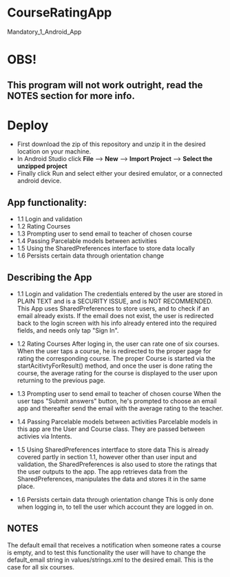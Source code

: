 # CourseRatingApp
Mandatory_1_Android_App

# OBS! 
## This program will not work outright, read the NOTES section for more info.

# Deploy
* First download the zip of this repository and unzip it in the desired location on your machine.
* In Android Studio click **File** --> **New** --> **Import Project** --> **Select the unzipped project**
* Finally click Run and select either your desired emulator, or a connected android device.

## App functionality:
* 1.1 Login and validation
* 1.2 Rating Courses
* 1.3 Prompting user to send email to teacher of chosen course
* 1.4 Passing Parcelable models between activities
* 1.5 Using the SharedPreferences interface to store data locally
* 1.6 Persists certain data through orientation change

## Describing the App
* 1.1 Login and validation
The credentials entered by the user are stored in PLAIN TEXT and is a SECURITY ISSUE, and is NOT RECOMMENDED.
This App uses SharedPreferences to store users, and to check if an email already exists. If the email does not exist,
the user is redirected back to the login screen with his info already entered into the required fields, and needs only tap "Sign In".

* 1.2 Rating Courses 
After loging in, the user can rate one of six courses. When the user taps a course, he is redirected to the proper page for rating
the corresponding course. The proper Course is started via the startAcitivtyForResult() method, and once the user is done rating the course,
the average rating for the course is displayed to the user upon returning to the previous page.

* 1.3 Prompting user to send email to teacher of chosen course
When the user taps "Submit answers" button, he's prompted to choose an email app and thereafter send the email with the average rating
to the teacher.

* 1.4 Passing Parcelable models between activities
Parcelable models in this app are the User and Course class. They are passed between activies via Intents.

* 1.5 Using SharedPreferences intertface to store data
This is already covered partly in section 1.1, however other than user input and validation, the SharedPreferences is also used to
store the ratings that the user outputs to the app. The app retrieves data from the SharedPreferences, manipulates the data and stores 
it in the same place.

* 1.6 Persists certain data through orientation change
This is only done when logging in, to tell the user which account they are logged in on.



## NOTES
The default email that receives a notification when someone rates a course is empty, and to test this functionality the user will have
to change the default_email string in values/strings.xml to the desired email. This is the case for all six courses.
